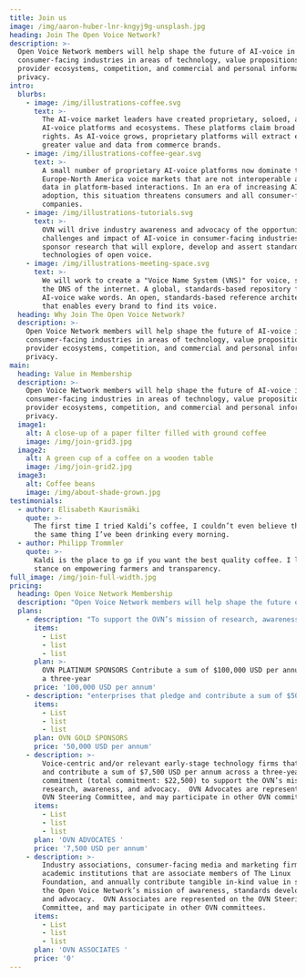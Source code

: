 ```yaml
---
title: Join us
image: /img/aaron-huber-lnr-kngyj9g-unsplash.jpg
heading: Join The Open Voice Network?
description: >-
  Open Voice Network members will help shape the future of AI-voice in
  consumer-facing industries in areas of technology, value propositions,
  provider ecosystems, competition, and commercial and personal information
  privacy.  
intro:
  blurbs:
    - image: /img/illustrations-coffee.svg
      text: >-
        The AI-voice market leaders have created proprietary, soloed, and gated
        AI-voice platforms and ecosystems. These platforms claim broad data
        rights. As AI-voice grows, proprietary platforms will extract ever
        greater value and data from commerce brands.
    - image: /img/illustrations-coffee-gear.svg
      text: >-
        A small number of proprietary AI-voice platforms now dominate the
        Europe-North America voice markets that are not interoperable and claim
        data in platform-based interactions. In an era of increasing AI-voice
        adoption, this situation threatens consumers and all consumer-facing
        companies.
    - image: /img/illustrations-tutorials.svg
      text: >-
        OVN will drive industry awareness and advocacy of the opportunity,
        challenges and impact of AI-voice in consumer-facing industries. We will
        sponsor research that will explore, develop and assert standards and
        technologies of open voice.
    - image: /img/illustrations-meeting-space.svg
      text: >-
        We will work to create a "Voice Name System (VNS)" for voice, similar to
        the DNS of the internet. A global, standards-based repository for
        AI-voice wake words. An open, standards-based reference architecture
        that enables every brand to find its voice.
  heading: Why Join The Open Voice Network?
  description: >-
    Open Voice Network members will help shape the future of AI-voice in
    consumer-facing industries in areas of technology, value propositions,
    provider ecosystems, competition, and commercial and personal information
    privacy. 
main:
  heading: Value in Membership
  description: >-
    Open Voice Network members will help shape the future of AI-voice in
    consumer-facing industries in areas of technology, value propositions,
    provider ecosystems, competition, and commercial and personal information
    privacy.
  image1:
    alt: A close-up of a paper filter filled with ground coffee
    image: /img/join-grid3.jpg
  image2:
    alt: A green cup of a coffee on a wooden table
    image: /img/join-grid2.jpg
  image3:
    alt: Coffee beans
    image: /img/about-shade-grown.jpg
testimonials:
  - author: Elisabeth Kaurismäki
    quote: >-
      The first time I tried Kaldi’s coffee, I couldn’t even believe that was
      the same thing I’ve been drinking every morning.
  - author: Philipp Trommler
    quote: >-
      Kaldi is the place to go if you want the best quality coffee. I love their
      stance on empowering farmers and transparency.
full_image: /img/join-full-width.jpg
pricing:
  heading: Open Voice Network Membership
  description: "Open Voice Network members will help shape the future of AI-voice in consumer-facing industries in areas of technology, value propositions, provider ecosystems, competition, and commercial and personal information privacy.  Open Voice Network (OVN) membership is open worldwide to consumer-facing enterprises and public entities, as well as those that advise, represent, or study such enterprises and entities. \_"
  plans:
    - description: "To support the OVN’s mission of research, awareness, and advocacy. \_OVN Platinum Sponsors serve on the OVN Steering Committee, will serve on and guide other OVN decision-making bodies, and will advise and guide Open Voice standards-centric research."
      items:
        - List
        - list
        - list
      plan: >-
        OVN PLATINUM SPONSORS Contribute a sum of $100,000 USD per annum across
        a three-year
      price: '100,000 USD per annum'
    - description: "enterprises that pledge and contribute a sum of $50,000 USD per annum across a three-year OVN commitment (total commitment:  $150,000 USD) to support the OVN’s mission of research, awareness, and advocacy. \_OVN Gold Sponsors are represented on the OVN Steering Committee, and may participate in other OVN committees."
      items:
        - List
        - list
        - list
      plan: OVN GOLD SPONSORS
      price: '50,000 USD per annum'
    - description: >-
        Voice-centric and/or relevant early-stage technology firms that pledge
        and contribute a sum of $7,500 USD per annum across a three-year OVN
        commitment (total commitment: $22,500) to support the OVN’s mission of
        research, awareness, and advocacy.  OVN Advocates are represented on the
        OVN Steering Committee, and may participate in other OVN committees.
      items:
        - List
        - list
        - list
      plan: 'OVN ADVOCATES '
      price: '7,500 USD per annum'
    - description: >-
        Industry associations, consumer-facing media and marketing firms, and
        academic institutions that are associate members of The Linux
        Foundation, and annually contribute tangible in-kind value in support of
        the Open Voice Network’s mission of awareness, standards development,
        and advocacy.  OVN Associates are represented on the OVN Steering
        Committee, and may participate in other OVN committees.
      items:
        - List
        - list
        - list
      plan: 'OVN ASSOCIATES '
      price: '0'
---
```


